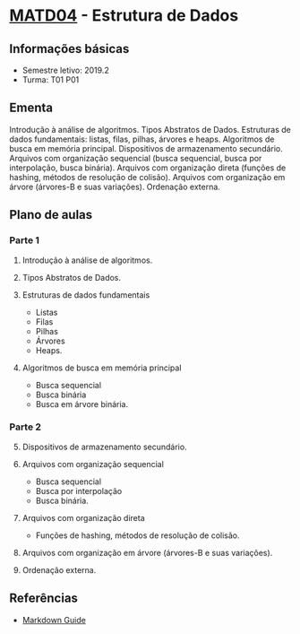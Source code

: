 # [MATD04](https://alunoweb.ufba.br/SiacWWW/ExibirEmentaPublico.do?cdDisciplina=MATD04&nuPerInicial=20101) - Estrutura de Dados

## Informações básicas

- Semestre letivo: 2019.2
- Turma: T01 P01

## Ementa

Introdução à análise de algoritmos. 
Tipos Abstratos de Dados. 
Estruturas de dados fundamentais: listas, filas, pilhas, árvores e heaps. 
Algoritmos de busca em memória principal. 
Dispositivos de armazenamento secundário. 
Arquivos com organização sequencial (busca sequencial, busca por interpolação, busca binária). 
Arquivos com organização direta (funções de hashing, métodos de resolução de colisão). 
Arquivos com organização em árvore (árvores-B e suas variações). 
Ordenação externa.


## Plano de aulas

### Parte 1 

1. Introdução à análise de algoritmos. 

2. Tipos Abstratos de Dados. 

3. Estruturas de dados fundamentais
   - Listas
   - Filas
   - Pilhas
   - Árvores
   - Heaps.

4. Algoritmos de busca em memória principal
   - Busca sequencial
   - Busca binária
   - Busca em árvore binária.

### Parte 2

5. Dispositivos de armazenamento secundário. 

6. Arquivos com organização sequencial 
   - Busca sequencial
   - Busca por interpolação
   - Busca binária. 

7. Arquivos com organização direta 
   - Funções de hashing, métodos de resolução de colisão.
 
8. Arquivos com organização em árvore 
(árvores-B e suas variações). 

9. Ordenação externa.

## Referências
- [Markdown Guide](https://www.markdownguide.org/basic-syntax/)



